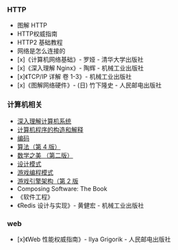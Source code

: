 ### HTTP
- 图解 HTTP
- HTTP权威指南
- HTTP2 基础教程
- 网络是怎么连接的
- [x]《计算机网络基础》- 罗娅 - 清华大学出版社
- [x]《深入理解 Nginx》- 陶辉 - 机械工业出版社
- [x]《TCP/IP 详解 卷 1-3》- 机械工业出版社
- [x]《图解网络硬件》- (日) 竹下隆史 - 人民邮电出版社
  
### 计算机相关

- [深入理解计算机系统](https://book.douban.com/subject/26912767/)
- [计算机程序的构造和解释](https://book.douban.com/subject/1148282/)
- [编码](https://book.douban.com/subject/4822685/)
- [算法（第 4 版）](https://book.douban.com/subject/19952400/)
- [数学之美 （第二版）](https://book.douban.com/subject/26163454/)
- [设计模式](https://refactoringguru.cn/design-patterns/)
- [游戏编程模式](https://book.douban.com/subject/34864920/)
- [游戏引擎架构（第 2 版](https://book.douban.com/subject/34864920/)
- Composing Software: The Book
- 《软件工程》
- 《Redis 设计与实现》- 黄健宏 - 机械工业出版社

### web
- [x]《Web 性能权威指南》- Ilya Grigorik - 人民邮电出版社